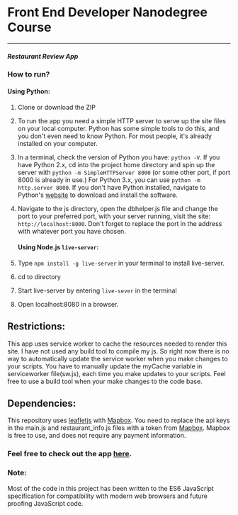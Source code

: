 # Front End Developer Nanodegree Course
---
#### _Restaurant Review App_

### How to run?
   #### Using Python:
1. Clone or download the ZIP 

2. To run the app you need a simple HTTP server to serve up the site files on your local computer. Python has some simple tools to do this, and you don't even need to know Python. For most people, it's already installed on your computer.

3. In a terminal, check the version of Python you have: `python -V`. If you have Python 2.x, cd into the project home directory and spin up the server with `python -m SimpleHTTPServer 8000` (or some other port, if port 8000 is already in use.) For Python 3.x, you can use `python -m http.server 8000`. If you don't have Python installed, navigate to Python's [website](https://www.python.org/) to download and install the software.

4. Navigate to the js directory, open the dbhelper.js file and change the port to your preferred port, with your server running, visit the site: `http://localhost:8000`. Don't forget to replace the port in the address with whatever port you have chosen.

   #### Using Node.js `live-server`:

1. Type `npm install -g live-server` in your terminal to install live-server.

2. cd to directory

3. Start live-server by entering `live-sever` in the terminal

4. Open localhost:8080 in a browser.


## Restrictions:

This app uses service worker to cache the resources needed to render this site. I have not used any build tool to compile my js. So right now there is no way to automatically update the service worker when you make changes to your scripts. You have to manually update the myCache variable in serviceworker file(sw.js), each time you make updates to your scripts. Feel free to use a build tool when your make changes to the code base.

## Dependencies:

This repository uses [leafletjs](https://leafletjs.com/) with [Mapbox](https://www.mapbox.com/). You need to replace the api keys in the main.js and restaurant_info.js files with a token from [Mapbox](https://www.mapbox.com/). Mapbox is free to use, and does not require any payment information.

### Feel free to check out the app [here](https://cwaku.github.io/restaurant-review-app/).


### Note:

Most of the code in this project has been written to the ES6 JavaScript specification for compatibility with modern web browsers and future proofing JavaScript code. 


